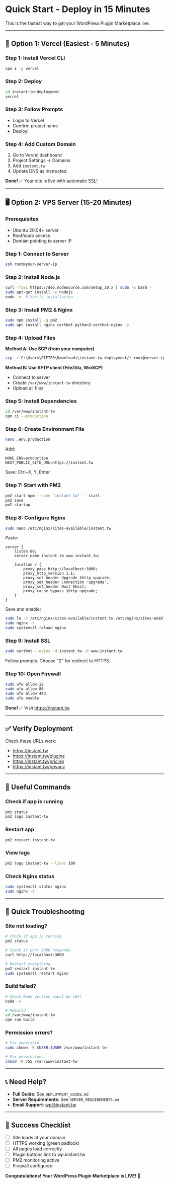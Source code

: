 # Quick Start - Deploy in 15 Minutes

This is the fastest way to get your WordPress Plugin Marketplace live.

---

## 🚀 Option 1: Vercel (Easiest - 5 Minutes)

### Step 1: Install Vercel CLI
```bash
npm i -g vercel
```

### Step 2: Deploy
```bash
cd instant-tw-deployment
vercel
```

### Step 3: Follow Prompts
- Login to Vercel
- Confirm project name
- Deploy!

### Step 4: Add Custom Domain
1. Go to Vercel dashboard
2. Project Settings → Domains
3. Add `instant.tw`
4. Update DNS as instructed

**Done!** ✅ Your site is live with automatic SSL!

---

## 🖥️ Option 2: VPS Server (15-20 Minutes)

### Prerequisites
- Ubuntu 20.04+ server
- Root/sudo access
- Domain pointing to server IP

### Step 1: Connect to Server
```bash
ssh root@your-server-ip
```

### Step 2: Install Node.js
```bash
curl -fsSL https://deb.nodesource.com/setup_20.x | sudo -E bash -
sudo apt-get install -y nodejs
node -v  # Verify installation
```

### Step 3: Install PM2 & Nginx
```bash
sudo npm install -g pm2
sudo apt install nginx certbot python3-certbot-nginx -y
```

### Step 4: Upload Files

**Method A: Use SCP (from your computer)**
```bash
scp -r C:\Users\PIETER\Downloads\instant-tw-deployment/* root@server-ip:/var/www/instant-tw/
```

**Method B: Use SFTP client (FileZilla, WinSCP)**
- Connect to server
- Create `/var/www/instant-tw` directory
- Upload all files

### Step 5: Install Dependencies
```bash
cd /var/www/instant-tw
npm ci --production
```

### Step 6: Create Environment File
```bash
nano .env.production
```

Add:
```env
NODE_ENV=production
NEXT_PUBLIC_SITE_URL=https://instant.tw
```

Save: Ctrl+X, Y, Enter

### Step 7: Start with PM2
```bash
pm2 start npm --name "instant-tw" -- start
pm2 save
pm2 startup
```

### Step 8: Configure Nginx
```bash
sudo nano /etc/nginx/sites-available/instant.tw
```

Paste:
```nginx
server {
    listen 80;
    server_name instant.tw www.instant.tw;
    
    location / {
        proxy_pass http://localhost:3000;
        proxy_http_version 1.1;
        proxy_set_header Upgrade $http_upgrade;
        proxy_set_header Connection 'upgrade';
        proxy_set_header Host $host;
        proxy_cache_bypass $http_upgrade;
    }
}
```

Save and enable:
```bash
sudo ln -s /etc/nginx/sites-available/instant.tw /etc/nginx/sites-enabled/
sudo nginx -t
sudo systemctl reload nginx
```

### Step 9: Install SSL
```bash
sudo certbot --nginx -d instant.tw -d www.instant.tw
```

Follow prompts. Choose "2" for redirect to HTTPS.

### Step 10: Open Firewall
```bash
sudo ufw allow 22
sudo ufw allow 80
sudo ufw allow 443
sudo ufw enable
```

**Done!** ✅ Visit https://instant.tw

---

## ✅ Verify Deployment

Check these URLs work:
- https://instant.tw
- https://instant.tw/plugins
- https://instant.tw/pricing
- https://instant.tw/privacy

---

## 🔧 Useful Commands

### Check if app is running
```bash
pm2 status
pm2 logs instant-tw
```

### Restart app
```bash
pm2 restart instant-tw
```

### View logs
```bash
pm2 logs instant-tw --lines 100
```

### Check Nginx status
```bash
sudo systemctl status nginx
sudo nginx -t
```

---

## 🐛 Quick Troubleshooting

### Site not loading?
```bash
# Check if app is running
pm2 status

# Check if port 3000 responds
curl http://localhost:3000

# Restart everything
pm2 restart instant-tw
sudo systemctl restart nginx
```

### Build failed?
```bash
# Check Node version (must be 18+)
node -v

# Rebuild
cd /var/www/instant-tw
npm run build
```

### Permission errors?
```bash
# Fix ownership
sudo chown -R $USER:$USER /var/www/instant-tw

# Fix permissions
chmod -R 755 /var/www/instant-tw
```

---

## 📞 Need Help?

- **Full Guide**: See `DEPLOYMENT_GUIDE.md`
- **Server Requirements**: See `SERVER_REQUIREMENTS.md`
- **Email Support**: wp@instant.tw

---

## 🎉 Success Checklist

- [ ] Site loads at your domain
- [ ] HTTPS working (green padlock)
- [ ] All pages load correctly
- [ ] Plugin buttons link to wp.instant.tw
- [ ] PM2 monitoring active
- [ ] Firewall configured

**Congratulations! Your WordPress Plugin Marketplace is LIVE! 🚀**
